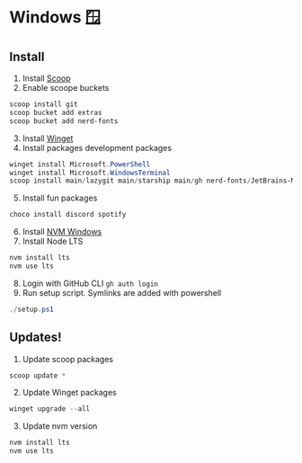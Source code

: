 # Windows 🪟 

## Install

1. Install [Scoop](https://scoop.sh/)
2. Enable scoope buckets
```powershell
scoop install git
scoop bucket add extras
scoop bucket add nerd-fonts
```
3. Install [Winget](https://apps.microsoft.com/store/detail/app-installer/9NBLGGH4NNS1?hl=en-gb&gl=gb&rtc=1)
4. Install packages development packages
```powershell
winget install Microsoft.PowerShell
winget install Microsoft.WindowsTerminal
scoop install main/lazygit main/starship main/gh nerd-fonts/JetBrains-Mono extras/jetbrains-toolbox main/gcc main/neovim extras/alacritty main/ripgrep main/fd extras/flameshot main/7zip main/git main/git-lfs extras/vscode 
```
5. Install fun packages
```powershell
choco install discord spotify
```
6. Install [NVM Windows](https://github.com/coreybutler/nvm-windows)
7. Install Node LTS
```powershell
nvm install lts
nvm use lts
```
8. Login with GitHub CLI `gh auth login`
9. Run setup script. Symlinks are added with powershell
```powershell
./setup.ps1
```

## Updates!

1. Update scoop packages
```powershell
scoop update *
```
2. Update Winget packages
```powershell
winget upgrade --all
```
3. Update nvm version
```powershell
nvm install lts
nvm use lts
```
